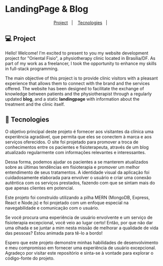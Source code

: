 # LandingPage & Blog

<p align="center">
  <a href="#project">Project</a>&nbsp;&nbsp;&nbsp;|&nbsp;&nbsp;&nbsp;
  <a href="#tecnologies">Tecnologies</a>&nbsp;&nbsp;&nbsp;|&nbsp;&nbsp;&nbsp;
</p>

<h2 id="project"> 💻 Project</h2>

Hello! Welcome! I'm excited to present to you my website development project for "Oriental Fisio", a physiotherapy clinic located in Brasília/DF. As part of my work as a freelancer, I took the opportunity to enhance my skills in full-stack programming.

The main objective of this project is to provide clinic visitors with a pleasant experience that allows them to connect with the brand and the services offered. The website has been designed to facilitate the exchange of knowledge between patients and the physiotherapist through a regularly updated **blog**, and a static **landingpage** with information about the treatment and the clinic itself. 


<h2 id="tecnologies"> 🚀 Tecnologies</h2>

O objetivo principal deste projeto é fornecer aos visitantes da clínica uma experiência agradável, que permita que eles se conectem à marca e aos serviços oferecidos. O site foi projetado para promover a troca de conhecimentos entre os pacientes e fisioterapeuta, através de um blog atualizado regularmente com informações relevantes e interessantes.

Dessa forma, podemos ajudar os pacientes a se manterem atualizados sobre as últimas tendências em fisioterapia e promover um melhor entendimento de seus tratamentos. A identidade visual da aplicação foi cuidadosamente elaborada para envolver o usuário e criar uma conexão autêntica com os serviços prestados, fazendo com que se sintam mais do que apenas clientes em potencial.



Este projeto foi construído utilizando a pilha MERN (MongoDB, Express, React e Node.js) e foi projetado com um enfoque especial na navegabilidade e comunicação com o usuário. 

Se você procura uma experiência de usuário envolvente e um serviço de fisioterapia excepcional, você veio ao lugar certo! Então, por que não dar uma olhada e se juntar a mim nesta missão de melhorar a qualidade de vida das pessoas? Estou animada para tê-lo a bordo!

Espero que este projeto demonstre minhas habilidades de desenvolvimento e meu compromisso em fornecer uma experiência de usuário excepcional. Agradeço por visitar este repositório e sinta-se à vontade para explorar o código-fonte do projeto.
